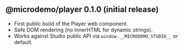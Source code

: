 ## @microdemo/player 0.1.0 (initial release)

- First public build of the Player web component.
- Safe DOM rendering (no innerHTML for dynamic strings).
- Works against Studio public API via `window.__MICRODEMO_STUDIO__` or default.

